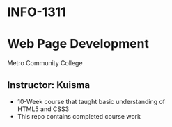 # INFO-1311
<DOCTYPE html>
<html lang="en">
<head>
<meta charset="utf-8">
</head>
<body>
	<h1>Web Page Development</h1>
	<p>Metro Community College</p>
	<h2>Instructor: Kuisma</h2>
	<ul>
		<li>10-Week course that taught basic understanding of<br>
			HTML5 and CSS3</li>
		<li>This repo contains completed course work</li>
	</ul>
</body>
</html>
